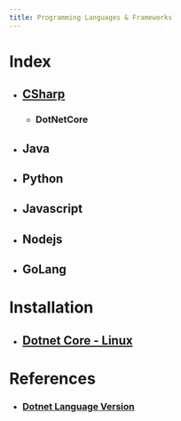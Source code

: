 ```yaml
---
title: Programming Languages & Frameworks
---
```


# Index
- ## [CSharp](csharp)
	- ### DotNetCore
- ## Java
- ## Python
- ## Javascript
- ## Nodejs
- ## GoLang

# Installation
- ## [Dotnet Core - Linux](https://docs.microsoft.com/en-us/dotnet/core/install/linux-ubuntu)

# References
- ### [Dotnet Language Version](https://docs.microsoft.com/en-us/dotnet/csharp/language-reference/configure-language-version)
